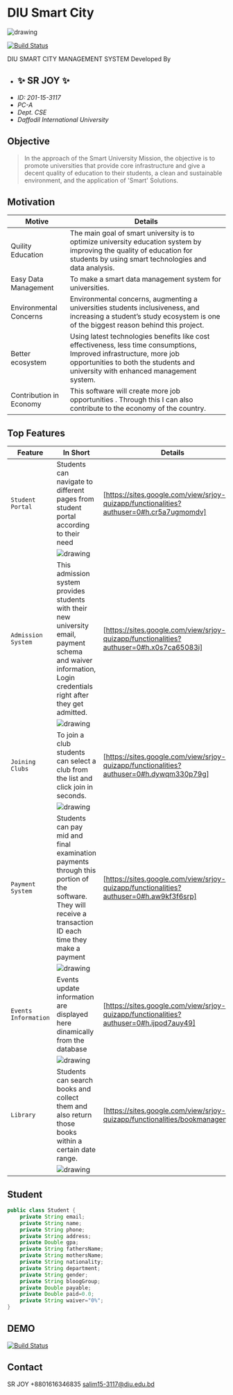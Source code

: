 # DIU Smart City
![drawing](https://i.ibb.co/pLgDx2p/Embedded-Image.png)

[![Build Status](https://i.ibb.co/PmgmtFc/Screenshot-2022-06-22-at-2-16-22-PM.png)](https://sites.google.com/view/srjoy-quizapp/home)

DIU SMART CITY MANAGEMENT SYSTEM
Developed By
- ##  ✨  SR JOY  ✨    
- _ID: 201-15-3117_
- _PC-A_
- _Dept. CSE_
- _Daffodil International University_

## Objective

> In the approach of the Smart University Mission, the objective is to promote universities that provide core infrastructure and give a decent quality of education to their students, a clean and sustainable environment, and the application of 'Smart' Solutions.

## Motivation

| Motive | Details |
| ------ | ------ |
| Quility Education | The main goal of smart university is to optimize university education system by improving the quality of education for students by using smart technologies and data analysis. |
| Easy Data Management | To make a smart data management system for universities. |
| Environmental Concerns | Environmental concerns, augmenting a universities students inclusiveness, and increasing a student’s study ecosystem is one of the biggest reason behind this project. |
| Better ecosystem | Using latest technologies benefits like cost effectiveness, less time consumptions, Improved infrastructure, more job opportunities to both the students and university with enhanced management system. |
| Contribution in Economy | This software will create more job opportunities . Through this I can also contribute to the economy of the country. |

## Top Features
| Feature  |  In Short | Details |
| -------  | --------  | ------- |
| `Student Portal` | Students can navigate to different pages from student portal according to their need | [https://sites.google.com/view/srjoy-quizapp/functionalities?authuser=0#h.cr5a7ugmomdv] |
| |![drawing](https://i.ibb.co/VB9yxBh/Screenshot-1.png) |
| `Admission System` | This admission system provides students with their new university email, payment schema and waiver information, Login credentials right after they get admitted. | [https://sites.google.com/view/srjoy-quizapp/functionalities?authuser=0#h.x0s7ca65083i] |
| |![drawing](https://i.ibb.co/tZkPSbH/Screenshot-6.png) |
| `Joining Clubs` | To join a club students can select a club from the list and click join in seconds. | [https://sites.google.com/view/srjoy-quizapp/functionalities?authuser=0#h.dywqm330p79g] |
| |![drawing](https://i.ibb.co/xLnfGtv/Screenshot-2.png) |
| `Payment System` | Students can pay mid and final examination payments through this portion of the software. They will receive a transaction ID each time they make a payment | [https://sites.google.com/view/srjoy-quizapp/functionalities?authuser=0#h.aw9kf3f6srp] |
| |![drawing](https://i.ibb.co/WFZbd8g/Screenshot-4.png) |
| `Events Information` | Events update information are displayed here dinamically from the database | [https://sites.google.com/view/srjoy-quizapp/functionalities?authuser=0#h.ijpod7auy49] |
| |![drawing](https://i.ibb.co/R0XV3WH/Screenshot-5.png) |
| `Library` | Students can search books and collect them and also return those books within a certain date range. |[https://sites.google.com/view/srjoy-quizapp/functionalities/bookmanagement]|
| |![drawing](https://i.ibb.co/mXhNSKR/Screenshot-3.png) |




## Student

```java
public class Student {
    private String email;
    private String name;
    private String phone;
    private String address;
    private Double gpa;
    private String fathersName;
    private String mothersName;
    private String nationality;
    private String department;
    private String gender;
    private String bloogGroup;
    private Double payable;
    private Double paid=0.0;
    private String waiver="0%";
}
```



## DEMO
[![Build Status](https://i.ibb.co/PmgmtFc/Screenshot-2022-06-22-at-2-16-22-PM.png)](https://sites.google.com/view/srjoy-quizapp/demo)


## Contact
SR JOY
+8801616346835
salim15-3117@diu.edu.bd
